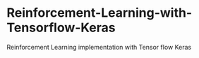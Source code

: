 # Reinforcement-Learning-with-Tensorflow-Keras
Reinforcement Learning implementation with Tensor flow Keras
